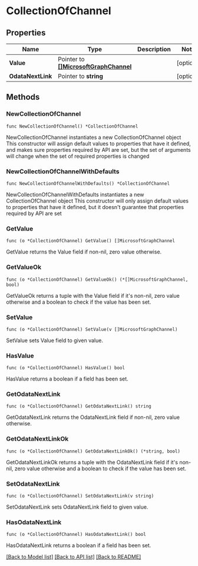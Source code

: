 # CollectionOfChannel

## Properties

Name | Type | Description | Notes
------------ | ------------- | ------------- | -------------
**Value** | Pointer to [**[]MicrosoftGraphChannel**](MicrosoftGraphChannel.md) |  | [optional] 
**OdataNextLink** | Pointer to **string** |  | [optional] 

## Methods

### NewCollectionOfChannel

`func NewCollectionOfChannel() *CollectionOfChannel`

NewCollectionOfChannel instantiates a new CollectionOfChannel object
This constructor will assign default values to properties that have it defined,
and makes sure properties required by API are set, but the set of arguments
will change when the set of required properties is changed

### NewCollectionOfChannelWithDefaults

`func NewCollectionOfChannelWithDefaults() *CollectionOfChannel`

NewCollectionOfChannelWithDefaults instantiates a new CollectionOfChannel object
This constructor will only assign default values to properties that have it defined,
but it doesn't guarantee that properties required by API are set

### GetValue

`func (o *CollectionOfChannel) GetValue() []MicrosoftGraphChannel`

GetValue returns the Value field if non-nil, zero value otherwise.

### GetValueOk

`func (o *CollectionOfChannel) GetValueOk() (*[]MicrosoftGraphChannel, bool)`

GetValueOk returns a tuple with the Value field if it's non-nil, zero value otherwise
and a boolean to check if the value has been set.

### SetValue

`func (o *CollectionOfChannel) SetValue(v []MicrosoftGraphChannel)`

SetValue sets Value field to given value.

### HasValue

`func (o *CollectionOfChannel) HasValue() bool`

HasValue returns a boolean if a field has been set.

### GetOdataNextLink

`func (o *CollectionOfChannel) GetOdataNextLink() string`

GetOdataNextLink returns the OdataNextLink field if non-nil, zero value otherwise.

### GetOdataNextLinkOk

`func (o *CollectionOfChannel) GetOdataNextLinkOk() (*string, bool)`

GetOdataNextLinkOk returns a tuple with the OdataNextLink field if it's non-nil, zero value otherwise
and a boolean to check if the value has been set.

### SetOdataNextLink

`func (o *CollectionOfChannel) SetOdataNextLink(v string)`

SetOdataNextLink sets OdataNextLink field to given value.

### HasOdataNextLink

`func (o *CollectionOfChannel) HasOdataNextLink() bool`

HasOdataNextLink returns a boolean if a field has been set.


[[Back to Model list]](../README.md#documentation-for-models) [[Back to API list]](../README.md#documentation-for-api-endpoints) [[Back to README]](../README.md)


